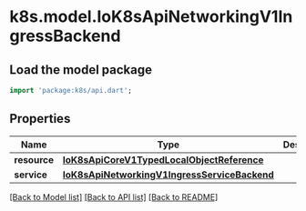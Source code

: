 # k8s.model.IoK8sApiNetworkingV1IngressBackend

## Load the model package
```dart
import 'package:k8s/api.dart';
```

## Properties
Name | Type | Description | Notes
------------ | ------------- | ------------- | -------------
**resource** | [**IoK8sApiCoreV1TypedLocalObjectReference**](IoK8sApiCoreV1TypedLocalObjectReference.md) |  | [optional] 
**service** | [**IoK8sApiNetworkingV1IngressServiceBackend**](IoK8sApiNetworkingV1IngressServiceBackend.md) |  | [optional] 

[[Back to Model list]](../README.md#documentation-for-models) [[Back to API list]](../README.md#documentation-for-api-endpoints) [[Back to README]](../README.md)



